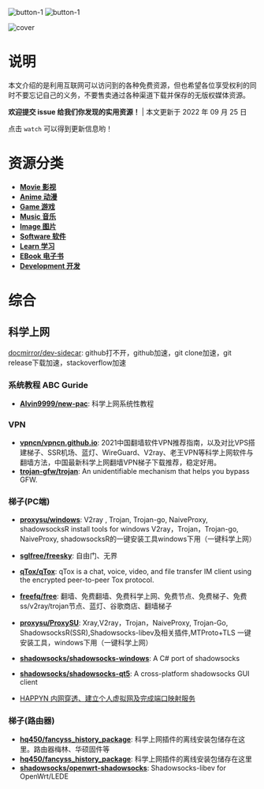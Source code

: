 
![button-1](https://img.shields.io/badge/Free--Resource-version%201-green.svg)
![button-1](https://img.shields.io/badge/from-Sicmatr1x-blueviolet.svg)

![cover](images/big-logo.png)

# 说明

本文介绍的是利用互联网可以访问到的各种免费资源，但也希望各位享受权利的同时不要忘记自己的义务，不要售卖通过各种渠道下载并保存的无版权媒体资源。

**欢迎提交 issue 给我们你发现的实用资源！** | 本文更新于 2022 年 09 月 25 日

点击 `watch` 可以得到更新信息哟！

<!-- # WARNING: 注意 -->

# 资源分类

- **[Movie 影视](Movie.md)**
- **[Anime 动漫](Anime.md)**
- **[Game 游戏](Game.md)**
- **[Music 音乐](Music.md)**
- **[Image 图片](Image.md)**
- **[Software 软件](Software.md)**
- **[Learn 学习](Learn.md)**
- **[EBook 电子书](EBook.md)**
- **[Development 开发](Development.md)**

# 综合

## 科学上网

[docmirror/dev-sidecar](https://github.com/docmirror/dev-sidecar): github打不开，github加速，git clone加速，git release下载加速，stackoverflow加速

### 系统教程 ABC Guride

- **[Alvin9999/new-pac](https://github.com/Alvin9999/new-pac/wiki)**: 科学上网系统性教程

### VPN

- **[vpncn/vpncn.github.io](https://github.com/hq450/fancyss_history_package)**: 2021中国翻墙软件VPN推荐指南，以及对比VPS搭建梯子、SSR机场、蓝灯、WireGuard、V2ray、老王VPN等科学上网软件与翻墙方法，中国最新科学上网翻墙VPN梯子下载推荐，稳定好用。
- **[trojan-gfw/trojan](https://github.com/trojan-gfw/trojan)**: An unidentifiable mechanism that helps you bypass GFW.

### 梯子(PC端)

- **[proxysu/windows](https://github.com/proxysu/windows)**: V2ray , Trojan, Trojan-go, NaiveProxy, shadowsocksR install tools for windows V2ray，Trojan，Trojan-go, NaiveProxy, shadowsocksR的一键安装工具windows下用（一键科学上网）
- **[sglfree/freesky](https://github.com/hq450/fancyss_history_package)**: 自由门、无界

- **[qTox/qTox](https://github.com/qTox/qTox)**: qTox is a chat, voice, video, and file transfer IM client using the encrypted peer-to-peer Tox protocol.
- **[freefq/free]()**: 翻墙、免费翻墙、免费科学上网、免费节点、免费梯子、免费ss/v2ray/trojan节点、蓝灯、谷歌商店、翻墙梯子
- **[proxysu/ProxySU](https://github.com/proxysu/ProxySU)**: Xray,V2ray，Trojan，NaiveProxy, Trojan-Go, ShadowsocksR(SSR),Shadowsocks-libev及相关插件,MTProto+TLS 一键安装工具，windows下用（一键科学上网）
- **[shadowsocks/shadowsocks-windows](https://github.com/shadowsocks/shadowsocks-windows)**: A C# port of shadowsocks
- **[shadowsocks/shadowsocks-qt5](https://github.com/shadowsocks/shadowsocks-qt5)**: A cross-platform shadowsocks GUI client
- [HAPPYN 内网穿透、建立个人虚拟网及完成端口映射服务](https://www.happyn.cn/)

### 梯子(路由器)

- **[hq450/fancyss_history_package](https://github.com/hq450/fancyss_history_package)**: 科学上网插件的离线安装包储存在这里。路由器梅林、华硕固件等
- **[hq450/fancyss_history_package]()**: 科学上网插件的离线安装包储存在这里
- **[shadowsocks/openwrt-shadowsocks](https://github.com/shadowsocks/openwrt-shadowsocks)**: Shadowsocks-libev for OpenWrt/LEDE

